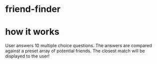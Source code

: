 # friend-finder

# how it works

User answers 10 multiple choice questions. The answers are compared against a preset array of potential friends. The closest match will be displayed to the user!